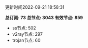 更新时间2022-09-21 18:58:31

**总订阅: 73**
**总节点: 3043**
**有效节点: 859**
- ss节点: 502
- v2ray节点: 297
- trojan节点: 60
